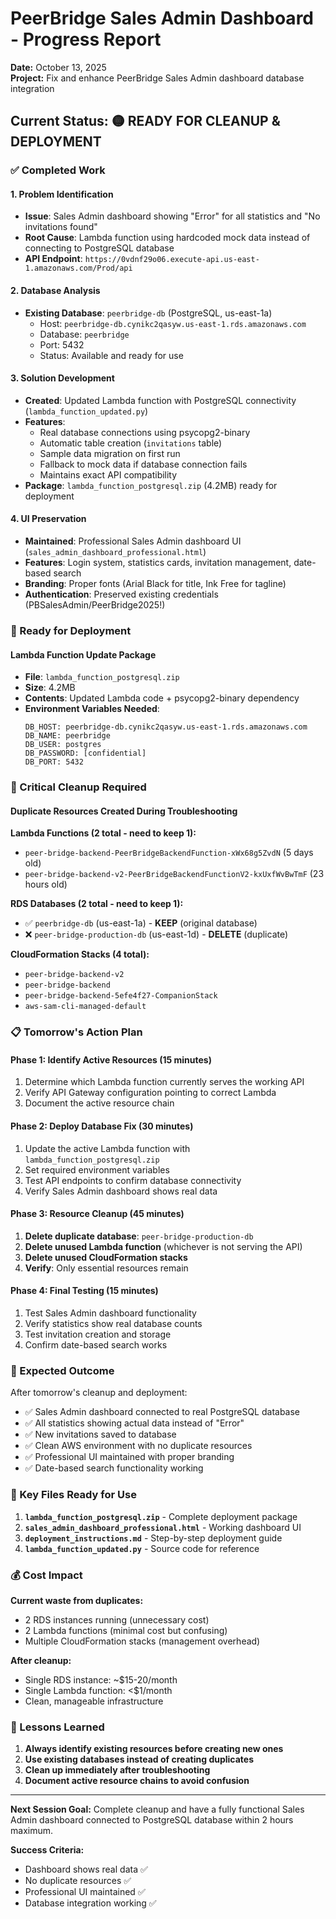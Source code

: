 # PeerBridge Sales Admin Dashboard - Progress Report
**Date:** October 13, 2025  
**Project:** Fix and enhance PeerBridge Sales Admin dashboard database integration

## Current Status: 🟡 READY FOR CLEANUP & DEPLOYMENT

### ✅ Completed Work

#### 1. **Problem Identification**
- **Issue**: Sales Admin dashboard showing "Error" for all statistics and "No invitations found"
- **Root Cause**: Lambda function using hardcoded mock data instead of connecting to PostgreSQL database
- **API Endpoint**: `https://0vdnf29o06.execute-api.us-east-1.amazonaws.com/Prod/api`

#### 2. **Database Analysis**
- **Existing Database**: `peerbridge-db` (PostgreSQL, us-east-1a)
  - Host: `peerbridge-db.cynikc2qasyw.us-east-1.rds.amazonaws.com`
  - Database: `peerbridge`
  - Port: 5432
  - Status: Available and ready for use

#### 3. **Solution Development**
- **Created**: Updated Lambda function with PostgreSQL connectivity (`lambda_function_updated.py`)
- **Features**:
  - Real database connections using psycopg2-binary
  - Automatic table creation (`invitations` table)
  - Sample data migration on first run
  - Fallback to mock data if database connection fails
  - Maintains exact API compatibility
- **Package**: `lambda_function_postgresql.zip` (4.2MB) ready for deployment

#### 4. **UI Preservation**
- **Maintained**: Professional Sales Admin dashboard UI (`sales_admin_dashboard_professional.html`)
- **Features**: Login system, statistics cards, invitation management, date-based search
- **Branding**: Proper fonts (Arial Black for title, Ink Free for tagline)
- **Authentication**: Preserved existing credentials (PBSalesAdmin/PeerBridge2025!)

### 🔧 Ready for Deployment

#### **Lambda Function Update Package**
- **File**: `lambda_function_postgresql.zip`
- **Size**: 4.2MB
- **Contents**: Updated Lambda code + psycopg2-binary dependency
- **Environment Variables Needed**:
  ```
  DB_HOST: peerbridge-db.cynikc2qasyw.us-east-1.rds.amazonaws.com
  DB_NAME: peerbridge
  DB_USER: postgres
  DB_PASSWORD: [confidential]
  DB_PORT: 5432
  ```

### 🚨 Critical Cleanup Required

#### **Duplicate Resources Created During Troubleshooting**

**Lambda Functions (2 total - need to keep 1):**
- `peer-bridge-backend-PeerBridgeBackendFunction-xWx68g5ZvdN` (5 days old)
- `peer-bridge-backend-v2-PeerBridgeBackendFunctionV2-kxUxfWvBwTmF` (23 hours old)

**RDS Databases (2 total - need to keep 1):**
- ✅ `peerbridge-db` (us-east-1a) - **KEEP** (original database)
- ❌ `peer-bridge-production-db` (us-east-1d) - **DELETE** (duplicate)

**CloudFormation Stacks (4 total):**
- `peer-bridge-backend-v2`
- `peer-bridge-backend`
- `peer-bridge-backend-5efe4f27-CompanionStack`
- `aws-sam-cli-managed-default`

### 📋 Tomorrow's Action Plan

#### **Phase 1: Identify Active Resources (15 minutes)**
1. Determine which Lambda function currently serves the working API
2. Verify API Gateway configuration pointing to correct Lambda
3. Document the active resource chain

#### **Phase 2: Deploy Database Fix (30 minutes)**
1. Update the active Lambda function with `lambda_function_postgresql.zip`
2. Set required environment variables
3. Test API endpoints to confirm database connectivity
4. Verify Sales Admin dashboard shows real data

#### **Phase 3: Resource Cleanup (45 minutes)**
1. **Delete duplicate database**: `peer-bridge-production-db`
2. **Delete unused Lambda function** (whichever is not serving the API)
3. **Delete unused CloudFormation stacks**
4. **Verify**: Only essential resources remain

#### **Phase 4: Final Testing (15 minutes)**
1. Test Sales Admin dashboard functionality
2. Verify statistics show real database counts
3. Test invitation creation and storage
4. Confirm date-based search works

### 🎯 Expected Outcome

After tomorrow's cleanup and deployment:
- ✅ Sales Admin dashboard connected to real PostgreSQL database
- ✅ All statistics showing actual data instead of "Error"
- ✅ New invitations saved to database
- ✅ Clean AWS environment with no duplicate resources
- ✅ Professional UI maintained with proper branding
- ✅ Date-based search functionality working

### 📁 Key Files Ready for Use

1. **`lambda_function_postgresql.zip`** - Complete deployment package
2. **`sales_admin_dashboard_professional.html`** - Working dashboard UI
3. **`deployment_instructions.md`** - Step-by-step deployment guide
4. **`lambda_function_updated.py`** - Source code for reference

### 💰 Cost Impact

**Current waste from duplicates:**
- 2 RDS instances running (unnecessary cost)
- 2 Lambda functions (minimal cost but confusing)
- Multiple CloudFormation stacks (management overhead)

**After cleanup:**
- Single RDS instance: ~$15-20/month
- Single Lambda function: <$1/month
- Clean, manageable infrastructure

### 🔄 Lessons Learned

1. **Always identify existing resources before creating new ones**
2. **Use existing databases instead of creating duplicates**
3. **Clean up immediately after troubleshooting**
4. **Document active resource chains to avoid confusion**

---

**Next Session Goal:** Complete cleanup and have a fully functional Sales Admin dashboard connected to PostgreSQL database within 2 hours maximum.

**Success Criteria:** 
- Dashboard shows real data ✅
- No duplicate resources ✅  
- Professional UI maintained ✅
- Database integration working ✅

